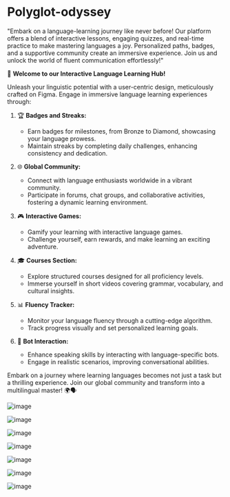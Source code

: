 # Polyglot-odyssey
"Embark on a language-learning journey like never before! Our platform offers a blend of interactive lessons, engaging quizzes, and real-time practice to make mastering languages a joy. Personalized paths, badges, and a supportive community create an immersive experience. Join us and unlock the world of fluent communication effortlessly!"

🚀 **Welcome to our Interactive Language Learning Hub!**

Unleash your linguistic potential with a user-centric design, meticulously crafted on Figma. Engage in immersive language learning experiences through:

1. 🏆 **Badges and Streaks:**
   - Earn badges for milestones, from Bronze to Diamond, showcasing your language prowess.
   - Maintain streaks by completing daily challenges, enhancing consistency and dedication.

2. 🌐 **Global Community:**
   - Connect with language enthusiasts worldwide in a vibrant community.
   - Participate in forums, chat groups, and collaborative activities, fostering a dynamic learning environment.

3. 🎮 **Interactive Games:**
   - Gamify your learning with interactive language games.
   - Challenge yourself, earn rewards, and make learning an exciting adventure.

4. 🎓 **Courses Section:**
   - Explore structured courses designed for all proficiency levels.
   - Immerse yourself in short videos covering grammar, vocabulary, and cultural insights.

5. 📊 **Fluency Tracker:**
   - Monitor your language fluency through a cutting-edge algorithm.
   - Track progress visually and set personalized learning goals.

6. 🤖 **Bot Interaction:**
   - Enhance speaking skills by interacting with language-specific bots.
   - Engage in realistic scenarios, improving conversational abilities.

Embark on a journey where learning languages becomes not just a task but a thrilling experience. Join our global community and transform into a multilingual master! 🌍🗣️

![image](https://github.com/Rahul-patil-2003/Polyglot-odyssey/assets/138668076/43a4f91c-244f-43ab-8dd6-9417419fa34e)

![image](https://github.com/Rahul-patil-2003/Polyglot-odyssey/assets/138668076/f5d2386b-cb70-4a6b-aa0d-fbeaad9a6166)

![image](https://github.com/Rahul-patil-2003/Polyglot-odyssey/assets/138668076/f1dbba7c-175c-4be0-a33e-fb7b908877f1)

![image](https://github.com/Rahul-patil-2003/Polyglot-odyssey/assets/138668076/0dc24820-837c-42f1-9ad4-321f8cc45143)

![image](https://github.com/Rahul-patil-2003/Polyglot-odyssey/assets/138668076/567c5553-e4a4-49e5-ac9a-123aedb47dab)

![image](https://github.com/Rahul-patil-2003/Polyglot-odyssey/assets/138668076/62acfa2a-ca91-4839-8866-0e69016a2a9a)

![image](https://github.com/Rahul-patil-2003/Polyglot-odyssey/assets/138668076/8c7de4d2-f394-4432-b329-27c312def349)



